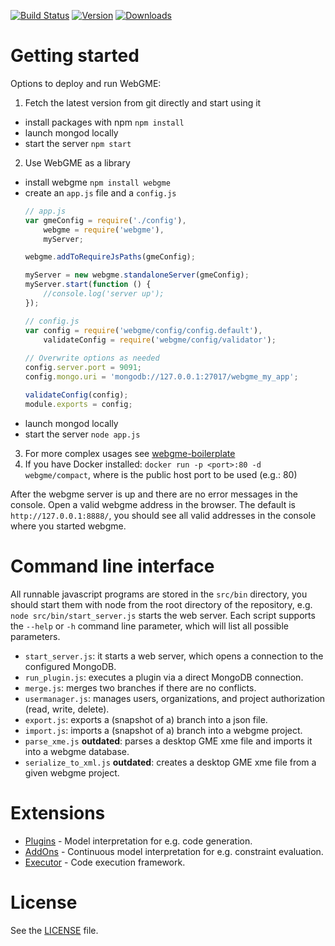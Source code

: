 [![Build Status](https://travis-ci.org/webgme/webgme.svg?branch=master)](https://travis-ci.org/webgme/webgme)
[![Version](https://badge.fury.io/js/webgme.svg)](https://www.npmjs.com/package/webgme)
[![Downloads](http://img.shields.io/npm/dm/webgme.svg?style=flat)](http://img.shields.io/npm/dm/webgme.svg?style=flat)

# Getting started

Options to deploy and run WebGME:

1. Fetch the latest version from git directly and start using it
 * install packages with npm `npm install`
 * launch mongod locally
 * start the server `npm start`
2. Use WebGME as a library
 * install webgme `npm install webgme`
 * create an `app.js` file and a `config.js`
	```javascript
	// app.js
	var gmeConfig = require('./config'),
	    webgme = require('webgme'),
	    myServer;
	
	webgme.addToRequireJsPaths(gmeConfig);
	
	myServer = new webgme.standaloneServer(gmeConfig);
	myServer.start(function () {
	    //console.log('server up');
	});
	```
	```javascript
	// config.js
	var config = require('webgme/config/config.default'),
	    validateConfig = require('webgme/config/validator');
	    
	// Overwrite options as needed
	config.server.port = 9091;
	config.mongo.uri = 'mongodb://127.0.0.1:27017/webgme_my_app';
	
	validateConfig(config);
	module.exports = config;
	```
 * launch mongod locally
 * start the server `node app.js`
3. For more complex usages see [webgme-boilerplate](https://github.com/webgme/webgme-boilerplate)
4. If you have Docker installed: `docker run -p <port>:80 -d webgme/compact`, where <port> is the public host port to be used (e.g.: 80)

After the webgme server is up and there are no error messages in the console. Open a valid webgme address in the browser. The default is `http://127.0.0.1:8888/`, you should see all valid addresses in the console where you started webgme.

# Command line interface

All runnable javascript programs are stored in the `src/bin` directory, you should start them with node from the root directory of the repository, e.g. `node src/bin/start_server.js` starts the web server.
Each script supports the `--help` or `-h` command line parameter, which will list all possible parameters.

* `start_server.js`: it starts a web server, which opens a connection to the configured MongoDB.
* `run_plugin.js`: executes a plugin via a direct MongoDB connection.
* `merge.js`: merges two branches if there are no conflicts.
* `usermanager.js`: manages users, organizations, and project authorization (read, write, delete).
* `export.js`: exports a (snapshot of a) branch into a json file.
* `import.js`: imports a (snapshot of a) branch into a webgme project.
* `parse_xme.js` __outdated__: parses a desktop GME xme file and imports it into a webgme database.
* `serialize_to_xml.js` __outdated__: creates a desktop GME xme file from a given webgme project.

# Extensions
* [Plugins](./src/plugin/README.md) - Model interpretation for e.g. code generation.
* [AddOns](./src/addons/README.md) - Continuous model interpretation for e.g. constraint evaluation.
* [Executor](./src/server/middleware/executor/Readme.md) - Code execution framework.

# License

See the [LICENSE](LICENSE) file.
